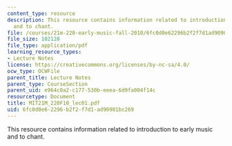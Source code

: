 ```yaml
---
content_type: resource
description: This resource contains information related to introduction to early music
  and to chant.
file: /courses/21m-220-early-music-fall-2010/6fc0d0e62296b2f2f7d1ad90901bc269_MIT21M_220F10_lec01.pdf
file_size: 102128
file_type: application/pdf
learning_resource_types:
- Lecture Notes
license: https://creativecommons.org/licenses/by-nc-sa/4.0/
ocw_type: OCWFile
parent_title: Lecture Notes
parent_type: CourseSection
parent_uid: e964c0a2-c177-530b-eeea-6d9fa004f14c
resourcetype: Document
title: MIT21M_220F10_lec01.pdf
uid: 6fc0d0e6-2296-b2f2-f7d1-ad90901bc269
---
```

This resource contains information related to introduction to early music and to chant.